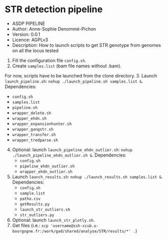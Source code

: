 # STR detection pipeline

- ASDP PIPELINE
- Author:  Anne-Sophie Denommé-Pichon
- Version: 0.0.1
- Licence: AGPLv3
- Description: How to launch scripts to get STR genotype from genomes on all the locus tested

1. Fill the configuration file `config.sh`.
2. Create `samples.list` (bam file names without .bam).

For now, scripts have to be launched from the clone directory.
3. Launch `launch_pipeline.sh`: `nohup ./launch_pipeline.sh samples.list &`. Dependencies:
   - `config.sh`
   - `samples.list`
   - `pipeline.sh`
   - `wrapper_delete.sh`
   - `wrapper_ehdn.sh`
   - `wrapper_expansionhunter.sh`
   - `wrapper_gangstr.sh`
   - `wrapper_transfer.sh`
   - `wrapper_tredparse.sh`
4. Optional: launch `launch_pipeline_ehdn_outlier.sh`: `nohup ./launch_pipeline_ehdn_outlier.sh &`. Dependencies:
   - `config.sh`
   - `pipeline_ehdn_outlier.sh`
   - `wrapper_ehdn_outlier.sh`
5. Launch `launch_results.sh`: `nohup ./launch_results.sh samples.list &`. Dependencies:
   - `config.sh`
   - `sample.list`
   - `patho.csv`
   - `getResults.py`
   - `launch_str_outliers.sh`
   - `str_outliers.py`
6. Optional: launch `launch_str_plotly.sh`.
7. Get files (i.e.: `scp 'username@ssh-ccub.u-bourgogne.fr:/work/gad/shared/analyse/STR/results/*' .`)

